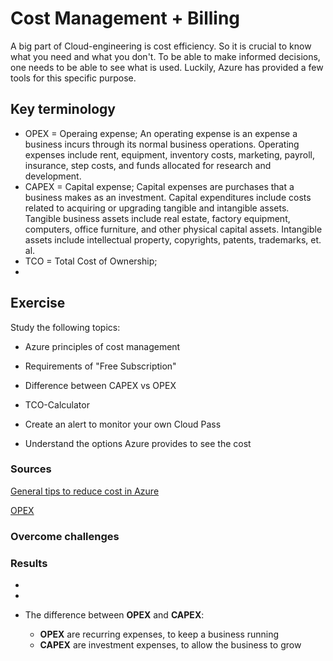 # Cost Management + Billing
A big part of Cloud-engineering is cost efficiency. So it is crucial to know what you need and what you don't. To be able to make informed decisions, one needs to be able to see what is used. Luckily, Azure has provided a few tools for this specific purpose.

## Key terminology
- OPEX = Operaing expense; An operating expense is an expense a business incurs through its normal business operations. Operating expenses include rent, equipment, inventory costs, marketing, payroll, insurance, step costs, and funds allocated for research and development.
- CAPEX = Capital expense; Capital expenses are purchases that a business makes as an investment. Capital expenditures include costs related to acquiring or upgrading tangible and intangible assets. Tangible business assets include real estate, factory equipment, computers, office furniture, and other physical capital assets. Intangible assets include intellectual property, copyrights, patents, trademarks, et. al.
- TCO = Total Cost of Ownership;
- 

## Exercise
Study the following topics:
- Azure principles of cost management
- Requirements of "Free Subscription"
- Difference between CAPEX vs OPEX
- TCO-Calculator

- Create an alert to monitor your own Cloud Pass
- Understand the options Azure provides to see the cost

### Sources
[General tips to reduce cost in Azure](https://azure.microsoft.com/en-us/overview/cost-optimization/#tools)

[OPEX](https://www.investopedia.com/terms/o/operating_expense.asp)


### Overcome challenges


### Results
- 

- 

- The difference between **OPEX** and **CAPEX**:
    - **OPEX** are recurring expenses, to keep a business running
    - **CAPEX** are investment expenses, to allow the business to grow

